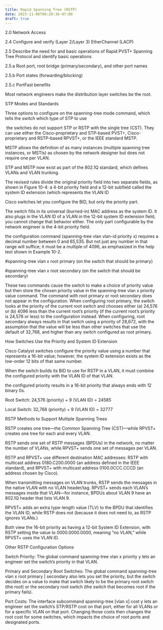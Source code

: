 ```yaml
---
title: Rapid Spanning Tree (RSTP)
date: 2023-11-06T06:20:36-07:00
draft: true
---
```


2.0 Network Access

2.4 Configure and verify (Layer 2/Layer 3) EtherChannel (LACP)

2.5 Describe the need for and basic operations of Rapid PVST+ Spanning Tree Protocol and identify basic operations

2.5.a Root port, root bridge (primary/secondary), and other port names

2.5.b Port states (forwarding/blocking)

2.5.c PortFast benefits

Most network engineers make the distribution layer switches be the root.

STP Modes and Standards

Three options to configure on the spanning-tree mode command, which tells the switch which type of STP to use

 the switches do not support STP or RSTP with the single tree (CST). They can use either the Cisco-proprietary and STP-based PVST+, Cisco-proprietary and RSTP-based RPVST+, or the IEEE standard MSTP.


MSTP allows the definition of as many instances (multiple spanning tree instances, or MSTIs) as chosen by the network designer but does not require one per VLAN.


STP and MSTP now exist as part of the 802.1Q standard, which defines VLANs and VLAN trunking.

The revised rules divide the original priority field into two separate fields, as shown in Figure 10-4: a 4-bit priority field and a 12-bit subfield called the system ID extension (which represents the VLAN ID


Cisco switches let you configure the BID, but only the priority part.

The switch fills in its universal (burned-in) MAC address as the system ID. It also plugs in the VLAN ID of a VLAN in the 12-bit system ID extension field; you cannot change that behavior either. The only part configurable by the network engineer is the 4-bit priority field.

the configuration command (spanning-tree vlan vlan-id priority x) requires a decimal number between 0 and 65,535. But not just any number in that range will suffice; it must be a multiple of 4096, as emphasized in the help text shown in Example 10-2.


#spanning-tree vlan x root primary (on the switch that should be primary)

#spanning-tree vlan x root secondary (on the switch that should be secondary)

These two commands cause the switch to make a choice of priority value but then store the chosen priority value in the spanning-tree vlan x priority value command. The command with root primary or root secondary does not appear in the configuration. When configuring root primary, the switch looks at the priority of the current root switch and chooses either (a) 24,576 or (b) 4096 less than the current root’s priority (if the current root’s priority is 24,576 or less) to the configuration instead. When configuring, root secondary always results in that switch using a priority of 28,672, with the assumption that the value will be less than other switches that use the default of 32,768, and higher than any switch configured as root primary.

How Switches Use the Priority and System ID Extension

Cisco Catalyst switches configure the priority value using a number that represents a 16-bit value; however, the system ID extension exists as the low-order 12 bits of that same number.

When the switch builds its BID to use for RSTP in a VLAN, it must combine the configured priority with the VLAN ID of that VLAN.

the configured priority results in a 16-bit priority that always ends with 12 binary 0s.


Root Switch: 24,576 (priority) + 9 (VLAN ID) = 24585

Local Switch: 32,768 (priority) + 9 (VLAN ID) = 32777


RSTP Methods to Support Multiple Spanning Trees

RSTP creates one tree—the Common Spanning Tree (CST)—while RPVST+ creates one tree for each and every VLAN.

RSTP sends one set of RSTP messages (BPDUs) in the network, no matter the number of VLANs, while RPVST+ sends one set of messages per VLAN.

RSTP and RPVST+ use different destination MAC addresses: RSTP with multicast address 0180.C200.0000 (an address defined in the IEEE standard), and RPVST+ with multicast address 0100.0CCC.CCCD (an address chosen by Cisco).

When transmitting messages on VLAN trunks, RSTP sends the messages in the native VLAN with no VLAN header/tag. RPVST+ sends each VLAN’s messages inside that VLAN—for instance, BPDUs about VLAN 9 have an 802.1Q header that lists VLAN 9.

RPVST+ adds an extra type-length value (TLV) to the BPDU that identifies the VLAN ID, while RSTP does not (because it does not need to, as RSTP ignores VLANs.)

Both view the 16-bit priority as having a 12-bit System ID Extension, with RSTP setting the value to 0000.0000.0000, meaning “no VLAN,” while RPVST+ uses the VLAN ID.

Other RSTP Configuration Options

Switch Priority: The global command spanning-tree vlan x priority y lets an engineer set the switch’s priority in that VLAN.

Primary and Secondary Root Switches: The global command spanning-tree vlan x root primary | secondary also lets you set the priority, but the switch decides on a value to make that switch likely to be the primary root switch (the root) or the secondary root switch (the switch that becomes root if the primary fails).

Port Costs: The interface subcommand spanning-tree [vlan x] cost y lets an engineer set the switch’s STP/RSTP cost on that port, either for all VLANs or for a specific VLAN on that port. Changing those costs then changes the root cost for some switches, which impacts the choice of root ports and designated ports.

